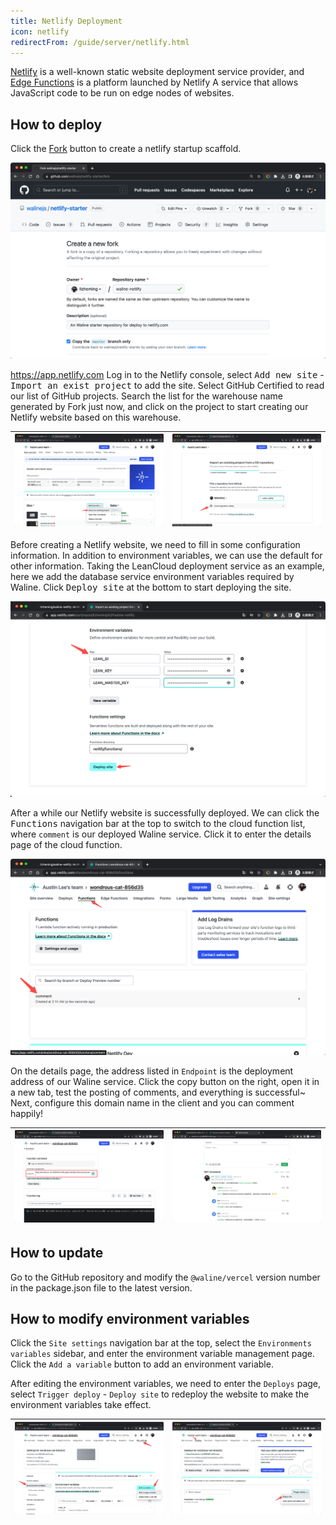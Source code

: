 ```yaml
---
title: Netlify Deployment
icon: netlify
redirectFrom: /guide/server/netlify.html
---
```


[Netlify](https://netlify.com) is a well-known static website deployment service provider, and [Edge Functions](https://www.netlify.com/blog/edge-functions-explained/) is a platform launched by Netlify A service that allows JavaScript code to be run on edge nodes of websites.

<!-- more -->

## How to deploy

Click the [Fork](https://github.com/walinejs/netlify-starter/fork) button to create a netlify startup scaffold.

![netlify](../../../assets/netlify-1.png)

<https://app.netlify.com> Log in to the Netlify console, select <kbd>Add new site</kbd> - <kbd>Import an exist project</kbd> to add the site. Select GitHub Certified to read our list of GitHub projects. Search the list for the warehouse name generated by Fork just now, and click on the project to start creating our Netlify website based on this warehouse.

| ![netlify](../../../assets/netlify-2.png) | ![netlify](../../../assets/netlify-3.png) |
| ----------------------------------------- | ----------------------------------------- |

Before creating a Netlify website, we need to fill in some configuration information. In addition to environment variables, we can use the default for other information. Taking the LeanCloud deployment service as an example, here we add the database service environment variables required by Waline. Click <kbd>Deploy site</kbd> at the bottom to start deploying the site.

![netlify](../../../assets/netlify-4.png)

After a while our Netlify website is successfully deployed. We can click the <kbd>Functions</kbd> navigation bar at the top to switch to the cloud function list, where `comment` is our deployed Waline service. Click it to enter the details page of the cloud function.

![netlify](../../../assets/netlify-5.png)

On the details page, the address listed in `Endpoint` is the deployment address of our Waline service. Click the copy button on the right, open it in a new tab, test the posting of comments, and everything is successful~ Next, configure this domain name in the client and you can comment happily!

| ![netlify](../../../assets/netlify-6.png) | ![netlify](../../../assets/netlify-8.png) |
| ----------------------------------------- | ----------------------------------------- |

## How to update

Go to the GitHub repository and modify the `@waline/vercel` version number in the package.json file to the latest version.

## How to modify environment variables

Click the `Site settings` navigation bar at the top, select the `Environments variables` sidebar, and enter the environment variable management page. Click the `Add a variable` button to add an environment variable.

After editing the environment variables, we need to enter the `Deploys` page, select `Trigger deploy` - `Deploy site` to redeploy the website to make the environment variables take effect.

| ![netlify](../../../assets/netlify-9.png) | ![netlify](../../../assets/netlify-10.png) |
| ----------------------------------------- | ------------------------------------------ |
